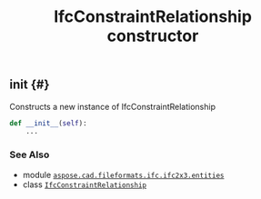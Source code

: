 ﻿---
title: IfcConstraintRelationship constructor
second_title: Aspose.CAD for Python via .NET API References
description: 
type: docs
weight: 10
url: /python-net/aspose.cad.fileformats.ifc.ifc2x3.entities/ifcconstraintrelationship/__init__/
is_root: false
---

## __init__ {#}

Constructs a new instance of IfcConstraintRelationship



```python
def __init__(self):
    ...
```





### See Also
* module [`aspose.cad.fileformats.ifc.ifc2x3.entities`](../../)
* class [`IfcConstraintRelationship`](/cad/python-net/aspose.cad.fileformats.ifc.ifc2x3.entities/ifcconstraintrelationship)
